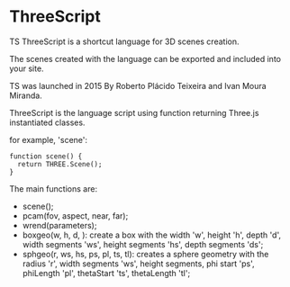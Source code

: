 # ThreeScript
TS ThreeScript is a shortcut language for 3D scenes creation.

The scenes created with the language can be exported and included into your site.

TS was launched in 2015 By Roberto Plácido Teixeira and Ivan Moura Miranda.

ThreeScript is the language script using function returning Three.js instantiated classes.

for example, 'scene':
```
function scene() {
  return THREE.Scene();
}
```
The main functions are:

- scene();
- pcam(fov, aspect, near, far);
- wrend(parameters);
- boxgeo(w, h, d, ): create a box with the width 'w', height 'h', depth 'd', width segments 'ws', height segments 'hs', depth segments 'ds';
- sphgeo(r, ws, hs, ps, pl, ts, tl): creates a sphere geometry with the radius 'r', width segments 'ws', height segments, phi start 'ps', phiLength 'pl', thetaStart 'ts', thetaLength 'tl';
